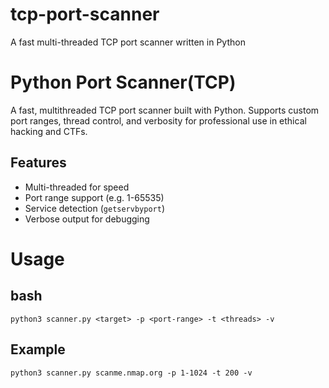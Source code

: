 # tcp-port-scanner
A fast multi-threaded TCP port scanner written in Python

# Python Port Scanner(TCP)

A fast, multithreaded TCP port scanner built with Python. Supports custom port ranges, thread control, and verbosity for professional use in ethical hacking and CTFs.

## Features
- Multi-threaded for speed
- Port range support (e.g. 1-65535)
- Service detection (`getservbyport`)
- Verbose output for debugging

# Usage

## bash
```
python3 scanner.py <target> -p <port-range> -t <threads> -v
```

## Example
```
python3 scanner.py scanme.nmap.org -p 1-1024 -t 200 -v
```
